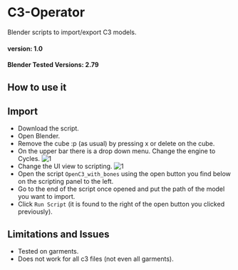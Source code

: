 # C3-Operator
Blender scripts to import/export C3 models.

#### version: 1.0
#### Blender Tested Versions: 2.79

## How to use it
## Import 
- Download the script.
- Open Blender.
- Remove the cube :p (as usual) by pressing x or delete on the cube.
- On the upper bar there is a drop down menu. Change the engine to Cycles.
![1](https://user-images.githubusercontent.com/84657141/119251950-eb868800-bbb1-11eb-9172-a9d53345ed00.png)
- Change the UI view to scripting.
![1](https://user-images.githubusercontent.com/84657141/119251987-1e308080-bbb2-11eb-880f-9da0d5dc4aa2.png)
- Open the script `OpenC3_with_bones` using the open button you find below on the scripting panel to the left.
- Go to the end of the script once opened and put the path of the model you want to import.
- Click `Run Script` (it is found to the right of the open button you clicked previously).

## Limitations and Issues
- Tested on garments.
- Does not work for all c3 files (not even all garments).
